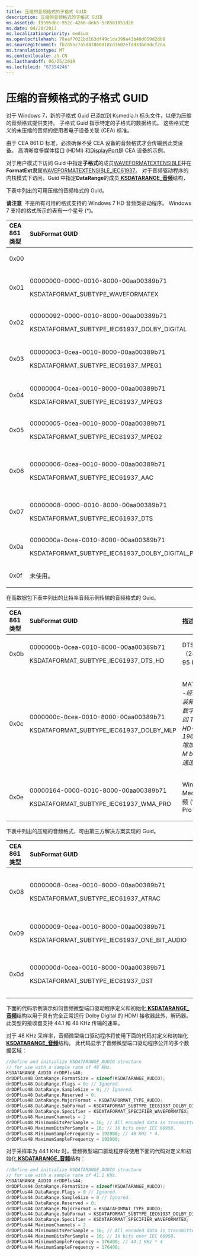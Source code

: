 ```yaml
---
title: 压缩的音频格式的子格式 GUID
description: 压缩的音频格式的子格式 GUID
ms.assetid: f9595d6c-952c-4266-8eb5-5c8581051d28
ms.date: 04/20/2017
ms.localizationpriority: medium
ms.openlocfilehash: 78aaf7021bd163df49c1da399a43b40d059d2db8
ms.sourcegitcommit: fb7d95c7a5d47860918cd3602efdd33b69dcf2da
ms.translationtype: MT
ms.contentlocale: zh-CN
ms.lasthandoff: 06/25/2019
ms.locfileid: "67354246"
---
```

# <a name="subformat-guids-for-compressed-audio-formats"></a>压缩的音频格式的子格式 GUID


对于 Windows 7，新的子格式 Guid 已添加到 Ksmedia.h 标头文件，以便为压缩的音频格式提供支持。 子格式 Guid 指示特定的子格式的数据格式。 这些格式定义的未压缩的音频的使用者电子设备关联 (CEA) 标准。

由于 CEA 861 D 标准，必须确保不受 CEA 设备的音频格式才会传输到此类设备。 高清晰度多媒体接口 (HDMI) 和[DisplayPort](https://www.displayport.org/)是 CEA 设备的示例。

对于用户模式下访问 Guid 中指定**子格式**的成员[WAVEFORMATEXTENSIBLE](https://go.microsoft.com/fwlink/p/?linkid=142020)并在**FormatExt**隶属[WAVEFORMATEXTENSIBLE\_IEC61937](https://go.microsoft.com/fwlink/p/?linkid=142021)。 对于音频驱动程序的内核模式下访问，Guid 中指定**DataRange**的成员[ **KSDATARANGE\_音频**](https://docs.microsoft.com/windows-hardware/drivers/ddi/content/ksmedia/ns-ksmedia-ksdatarange_audio)结构，

下表中列出的可用压缩的音频格式的 Guid。

**请注意**  不是所有可用的格式支持的 Windows 7 HD 音频类驱动程序。 Windows 7 支持的格式所示的表有一个星号 (\*)。

 

<table>
<colgroup>
<col width="33%" />
<col width="33%" />
<col width="33%" />
</colgroup>
<thead>
<tr class="header">
<th align="left">CEA 861 类型</th>
<th align="left">SubFormat GUID</th>
<th align="left">描述</th>
</tr>
</thead>
<tbody>
<tr class="odd">
<td align="left"><p>0x00</p></td>
<td align="left"></td>
<td align="left"><p>引用流。</p></td>
</tr>
<tr class="even">
<td align="left"><p>0x01</p></td>
<td align="left"><p>00000000-0000-0010-8000-00aa00389b71</p>
<p>KSDATAFORMAT_SUBTYPE_WAVEFORMATEX</p></td>
<td align="left"><p>IEC 60958 PCM<em></p></td>
</tr>
<tr class="odd">
<td align="left"><p>0x02</p></td>
<td align="left"><p>00000092-0000-0010-8000-00aa00389b71</p>
<p>KSDATAFORMAT_SUBTYPE_IEC61937_DOLBY_DIGITAL</p></td>
<td align="left"><p>AC-3</em></p></td>
</tr>
<tr class="even">
<td align="left"><p>0x03</p></td>
<td align="left"><p>00000003-0cea-0010-8000-00aa00389b71</p>
<p>KSDATAFORMAT_SUBTYPE_IEC61937_MPEG1</p></td>
<td align="left"><p>Mpeg-1 (Layer1 & 2）。</p></td>
</tr>
<tr class="odd">
<td align="left"><p>0x04</p></td>
<td align="left"><p>00000004-0cea-0010-8000-00aa00389b71</p>
<p>KSDATAFORMAT_SUBTYPE_IEC61937_MPEG3</p></td>
<td align="left"><p>MPEG-3 （第 3 层）</p></td>
</tr>
<tr class="even">
<td align="left"><p>0x05</p></td>
<td align="left"><p>00000005-0cea-0010-8000-00aa00389b71</p>
<p>KSDATAFORMAT_SUBTYPE_IEC61937_MPEG2</p></td>
<td align="left"><p>Mpeg-2 (Multichanel)</p></td>
</tr>
<tr class="odd">
<td align="left"><p>0x06</p></td>
<td align="left"><p>00000006-0cea-0010-8000-00aa00389b71</p>
<p>KSDATAFORMAT_SUBTYPE_IEC61937_AAC</p></td>
<td align="left"><p>高级音频编码 * (2/mpeg-4 AAC ADTS 中)</p></td>
</tr>
<tr class="even">
<td align="left"><p>0x07</p></td>
<td align="left"><p>00000008-0000-0010-8000-00aa00389b71</p>
<p>KSDATAFORMAT_SUBTYPE_IEC61937_DTS</p></td>
<td align="left"><p>数字影院声音 (DTS)<em></p></td>
</tr>
<tr class="odd">
<td align="left"><p>0x0a</p></td>
<td align="left"><p>0000000a-0cea-0010-8000-00aa00389b71</p>
<p>KSDATAFORMAT_SUBTYPE_IEC61937_DOLBY_DIGITAL_PLUS</p></td>
<td align="left"><p>Dolby Digital Plus</em></p></td>
</tr>
<tr class="even">
<td align="left"><p>0x0f</p></td>
<td align="left"><p>未使用。</p></td>
<td align="left"><p>保留</p></td>
</tr>
</tbody>
</table>

 

在高数据包下表中列出的比特率音频示例传输的音频格式的 Guid。

<table>
<colgroup>
<col width="33%" />
<col width="33%" />
<col width="33%" />
</colgroup>
<thead>
<tr class="header">
<th align="left">CEA 861 类型</th>
<th align="left">SubFormat GUID</th>
<th align="left">描述</th>
</tr>
</thead>
<tbody>
<tr class="odd">
<td align="left"><p>0x0b</p></td>
<td align="left"><p>0000000b-0cea-0010-8000-00aa00389b71</p>
<p>KSDATAFORMAT_SUBTYPE_IEC61937_DTS_HD</p></td>
<td align="left"><p>DTS HD （24 位，95 KHz）</p></td>
</tr>
<tr class="even">
<td align="left"><p>0x0c</p></td>
<td align="left"><p>0000000c-0cea-0010-8000-00aa00389b71</p>
<p>KSDATAFORMAT_SUBTYPE_IEC61937_DOLBY_MLP</p></td>
<td align="left"><p>MAT(MLP)<em> -经线无损装箱 (杜比数字，则返回 True HD-24 位 196 KHz/增加到 18 M bps，8 通道)</p></td>
</tr>
<tr class="odd">
<td align="left"><p>0x0e</p></td>
<td align="left"><p>00000164-0000-0010-8000-00aa00389b71</p>
<p>KSDATAFORMAT_SUBTYPE_IEC61937_WMA_PRO</p></td>
<td align="left"><p>Windows Media 音频 (WMA) Pro</em></p></td>
</tr>
</tbody>
</table>

 

下表中列出的压缩的音频格式，可由第三方解决方案实现的 Guid。

<table>
<colgroup>
<col width="33%" />
<col width="33%" />
<col width="33%" />
</colgroup>
<thead>
<tr class="header">
<th align="left">CEA 861 类型</th>
<th align="left">SubFormat GUID</th>
<th align="left">描述</th>
</tr>
</thead>
<tbody>
<tr class="odd">
<td align="left"><p>0x08</p></td>
<td align="left"><p>00000008-0cea-0010-8000-00aa00389b71</p>
<p>KSDATAFORMAT_SUBTYPE_IEC61937_ATRAC</p></td>
<td align="left"><p>自适应转换声学编码 (ATRAC)</p></td>
</tr>
<tr class="even">
<td align="left"><p>0x09</p></td>
<td align="left"><p>00000009-0cea-0010-8000-00aa00389b71</p>
<p>KSDATAFORMAT_SUBTYPE_IEC61937_ONE_BIT_AUDIO</p></td>
<td align="left"><p>一位音频</p></td>
</tr>
<tr class="odd">
<td align="left"><p>0x0d</p></td>
<td align="left"><p>0000000d-0cea-0010-8000-00aa00389b71</p>
<p>KSDATAFORMAT_SUBTYPE_IEC61937_DST</p></td>
<td align="left"><p>直接 Stream 传输 (DST)</p></td>
</tr>
</tbody>
</table>

 

下面的代码示例演示如何音频微型端口驱动程序定义和初始化[ **KSDATARANGE\_音频**](https://docs.microsoft.com/windows-hardware/drivers/ddi/content/ksmedia/ns-ksmedia-ksdatarange_audio)结构以用于具有完全正常运行 Dolby Digital 的 HDMI 接收器此外，解码器。 此类型的接收器支持 44.1 和 48 KHz 传输的速率。

对于 48 KHz 采样率，音频微型端口驱动程序将使用下面的代码对定义和初始化[ **KSDATARANGE\_音频**](https://docs.microsoft.com/windows-hardware/drivers/ddi/content/ksmedia/ns-ksmedia-ksdatarange_audio)结构。 此代码显示了音频微型端口驱动程序公开的多个数据区域：

```cpp
//Define and initialize KSDATARANGE_AUDIO structure
// for use with a sample rate of 48 KHz.
KSDATARANGE_AUDIO drDDPlus48;
drDDPlus48.DataRange.FormatSize = sizeof(KSDATARANGE_AUDIO);
drDDPlus48.DataRange.Flags = 0; // Ignored.
drDDPlus48.DataRange.SampleSize = 0; // Ignored.
drDDPlus48.DataRange.Reserved = 0;
drDDPlus48.DataRange.MajorFormat = KSDATAFORMAT_TYPE_AUDIO;
drDDPlus48.DataRange.SubFormat = KSDATAFORMAT_SUBTYPE_IEC61937_DOLBY_DIGITAL_PLUS;
drDDPlus48.DataRange.Specifier = KSDATAFORMAT_SPECIFIER_WAVEFORMATEX;
drDDPlus48.MaximumChannels = 2
drDDPlus48.MinimumBitsPerSample = 16; // All encoded data is transmitted at
drDDPlus48.MaximumBitsPerSample = 16; // 16 bits over IEC 60958.
drDDPlus48.MinimumSampleFrequency = 192000; // 48 KHz * 4.
drDDPlus48.MaximumSampleFrequency = 192000;
```

对于采样率为 44.1 KHz 时，音频微型端口驱动程序将使用下面的代码对定义和初始化[ **KSDATARANGE\_音频**](https://docs.microsoft.com/windows-hardware/drivers/ddi/content/ksmedia/ns-ksmedia-ksdatarange_audio)结构：

```cpp
//Define and initialize KSDATARANGE_AUDIO structure
// for use with a sample rate of 41.1 KHz.
KSDATARANGE_AUDIO drDDPlus44;
drDDPlus44.DataRange.FormatSize = sizeof(KSDATARANGE_AUDIO);
drDDPlus44.DataRange.Flags = 0 // Ignored.
drDDPlus44.DataRange.SampleSize = 0 // Ignored.
drDDPlus44.DataRange.Reserved = 0; 
drDDPlus44.DataRange.MajorFormat = KSDATAFORMAT_TYPE_AUDIO;
drDDPlus44.DataRange.SubFormat = KSDATAFORMAT_SUBTYPE_IEC61937_DOLBY_DIGITAL_PLUS;
drDDPlus44.DataRange.Specifier = KSDATAFORMAT_SPECIFIER_WAVEFORMATEX;
drDDPlus44.MaximumChannels = 2
drDDPlus44.MinimumBitsPerSample = 16; // All encoded data is transmitted at
drDDPlus44.MaximumBitsPerSample = 16; // 16 bits over IEC 60958.
drDDPlus44.MinimumSampleFrequency = 176400; // 44.1 KHz * 4
drDDPlus44.MaximumSampleFrequency = 176400;
```

 

 




